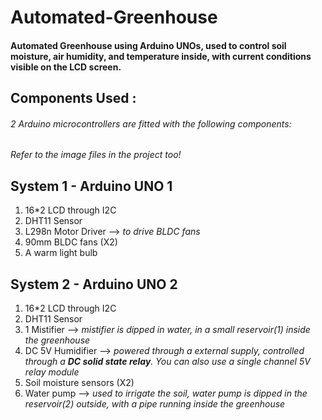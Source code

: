 # Automated-Greenhouse
#### Automated Greenhouse using Arduino UNOs, used to control soil moisture, air humidity, and temperature inside, with current conditions visible on the LCD screen.

## Components Used :
###### 2 Arduino microcontrollers are fitted with the following components:
_Refer to the image files in the project too!_

## System 1 - Arduino UNO 1
1) 16*2 LCD through I2C
2) DHT11 Sensor
3) L298n Motor Driver --> _to drive BLDC fans_
4) 90mm BLDC fans (X2)
5) A warm light bulb

## System 2 - Arduino UNO 2
1) 16*2 LCD through I2C
2) DHT11 Sensor
3) 1 Mistifier --> _mistifier is dipped in water, in a small reservoir(1) inside the greenhouse_
4) DC 5V Humidifier --> _powered through a external supply, controlled through a **DC solid state relay**. You can also use a single channel 5V relay module_
5) Soil moisture sensors (X2)
6) Water pump --> _used to irrigate the soil, water pump is dipped in the reservoir(2) outside, with a pipe running inside the greenhouse_